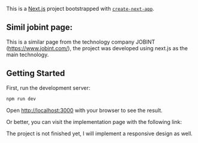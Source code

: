 This is a [Next.js](https://nextjs.org/) project bootstrapped with [`create-next-app`](https://github.com/vercel/next.js/tree/canary/packages/create-next-app).
## Simil jobint page:

This is a similar page from the technology company JOBINT (https://www.jobint.com/), the project was developed using next.js as the main technology.
## Getting Started

First, run the development server:

```bash
npm run dev
```

Open [http://localhost:3000](http://localhost:3000) with your browser to see the result.

Or better, you can visit the implementation page with the following link:


The project is not finished yet, I will implement a responsive design as well.


 
